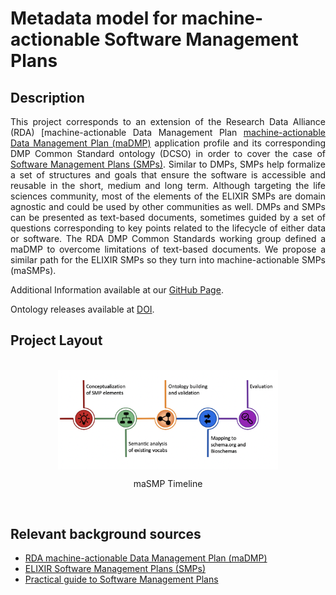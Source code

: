 # Metadata model for machine-actionable Software Management Plans

## Description


<p style="text-align:justify">This project corresponds to an extension of the Research Data Alliance (RDA) [machine-actionable Data Management Plan <a href=https://github.com/RDA-DMP-Common/RDA-DMP-Common-Standard> machine-actionable Data Management Plan (maDMP)</a>
 application profile and its corresponding DMP Common Standard ontology (DCSO) in order to cover the case of <a href=https://doi.org/10.37044/osf.io/k8znbELIXIR >Software Management Plans (SMPs)</a>. Similar to DMPs, SMPs help formalize a set of structures and goals that ensure the software is accessible and reusable in the short, medium and long term. Although targeting the life sciences community, most of the elements of the ELIXIR SMPs are domain agnostic and could be used by other communities as well. DMPs and SMPs can be presented as text-based documents, sometimes guided by a set of questions corresponding to key points related to the lifecycle of either data or software. The RDA DMP Common Standards working group defined a maDMP to overcome limitations of text-based documents. We propose a similar path for the ELIXIR SMPs so they turn into machine-actionable SMPs (maSMPs).</p>

Additional Information available at our [GitHub Page](https://github.com/zbmed-semtec/maSPMs).

Ontology releases available at [DOI](https://doi.org/10.5281/zenodo.7806639).




## Project Layout

<!-- ![maSMP Timeline](timeline.png 'maSMP Timeline') -->

<!-- <p align="center">
  <img src="timeline.png" alt="maSMP Timeline" />
</p> -->

<br>
<!-- <p>
    <img src="/Users/dhwani/SMP/maSPMs/mkdoc/docs/timeline.png" width="500" title="maSMP Timeline">
</p> -->

<!-- <p align="center" width="100%">
    <img width="33%" src="timeline.png" style="display:block;float:none;margin-left:auto;margin-right:auto;width:70%" >
</p> -->
<!-- <p align='center'>maSMP Timeline</p> -->

<style>

/* Create a CSS class to style images to center-align */
.centerAlign
{
    display:block;
    float:none;
    /* Set both the left and right margins to `auto` to cause the image to be centered. */
    margin-left:auto;
    margin-right:auto;
    width:40%;
}
</style>
<img src="timeline.png" class="centerAlign" style="width:70%" alt="masmp" title="maSMP">

<p align='center'>maSMP Timeline</p>

 <br>
<!-- <img src="timeline.png"
     alt="this is my hexacopter I built"
     title="maSMP"
     style="display:block;
            float:none;
            margin-left:auto;
            margin-right:auto;
            "> -->

## Relevant background sources
* [RDA machine-actionable Data Management Plan (maDMP)](https://github.com/RDA-DMP-Common/RDA-DMP-Common-Standard)
* [ELIXIR Software Management Plans (SMPs)](https://doi.org/10.37044/osf.io/k8znb)
* [Practical guide to Software Management Plans](https://zenodo.org/record/7248877#.Y4XeHXaZOUk)